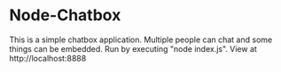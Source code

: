 Node-Chatbox
============

This is a simple chatbox application. Multiple people can chat and some things can be embedded. Run by executing "node index.js". View at http://localhost:8888
